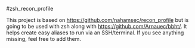 #zsh_recon_profile

This project is based on https://github.com/nahamsec/recon_profile but is going to be used with zsh along with https://github.com/Arnauec/bbht/. 
It helps create easy aliases to run via an SSH/terminal. If you see anything missing, feel free to add them.
